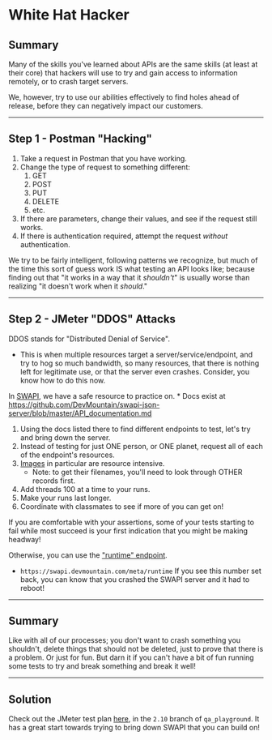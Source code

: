 # White Hat Hacker

## Summary

Many of the skills you've learned about APIs are the same skills (at least at
their core) that hackers will use to try and gain access to information
remotely, or to crash target servers.

We, however, try to use our abilities effectively to find holes ahead of
release, before they can negatively impact our customers.

---

## Step 1 - Postman "Hacking"

1. Take a request in Postman that you have working.
1. Change the type of request to something different:
   1. GET
   1. POST
   1. PUT
   1. DELETE
   1. etc.
1. If there are parameters, change their values, and see if the request still
   works.
1. If there is authentication required, attempt the request _without_
   authentication.

We try to be fairly intelligent, following patterns we recognize, but much of
the time this sort of guess work IS what testing an API looks like; because
finding out that "it works in a way that it _shouldn't_" is usually worse than
realizing "it doesn't work when it _should_."

---

## Step 2 - JMeter "DDOS" Attacks

DDOS stands for "Distributed Denial of Service".

- This is when multiple resources target a server/service/endpoint, and try to
  hog so much bandwidth, so many resources, that there is nothing left for
  legitimate use, or that the server even crashes. Consider, you know how to do
  this now.

In
<a href="https://github.com/DevMountain/swapi-json-server/blob/master/API_documentation.md" target="\_blank">SWAPI</a>,
we have a safe resource to practice on. \* Docs exist at
<a href="https://github.com/DevMountain/swapi-json-server/blob/master/API_documentation.md" target="\_blank">https://github.com/DevMountain/swapi-json-server/blob/master/API_documentation.md</a>

1. Using the docs listed there to find different endpoints to test, let's try
   and bring down the server.
1. Instead of testing for just ONE person, or ONE planet, request all of each of
   the endpoint's resources.
1. <a href="https://github.com/DevMountain/swapi-json-server/blob/master/API_documentation.md#images" target="\_blank">Images</a>
   in particular are resource intensive.
   - Note: to get their filenames, you'll need to look through OTHER records
     first.
1. Add threads 100 at a time to your runs.
1. Make your runs last longer.
1. Coordinate with classmates to see if more of you can get on!

If you are comfortable with your assertions, some of your tests starting to fail
while most succeed is your first indication that you might be making headway!

Otherwise, you can use the
<a href="https://github.com/DevMountain/swapi-json-server/blob/master/API_documentation.md#get-server-uptime" target="\_blank">"runtime"
endpoint</a>.

- `https://swapi.devmountain.com/meta/runtime` If you see this number set back,
  you can know that you crashed the SWAPI server and it had to reboot!

---

## Summary

Like with all of our processes; you don't want to crash something you shouldn't,
delete things that should not be deleted, just to prove that there is a problem.
Or just for fun. But darn it if you can't have a bit of fun running some tests
to try and break something and break it well!

---

## Solution

Check out the JMeter test plan
<a href="https://github.com/DevMountain/qa_playground/blob/2.10/src/solutions/2.10/SWAPI_Load.jmx" download>here</a>,
in the `2.10` branch of `qa_playground`. It has a great start towards trying to
bring down SWAPI that you can build on!
